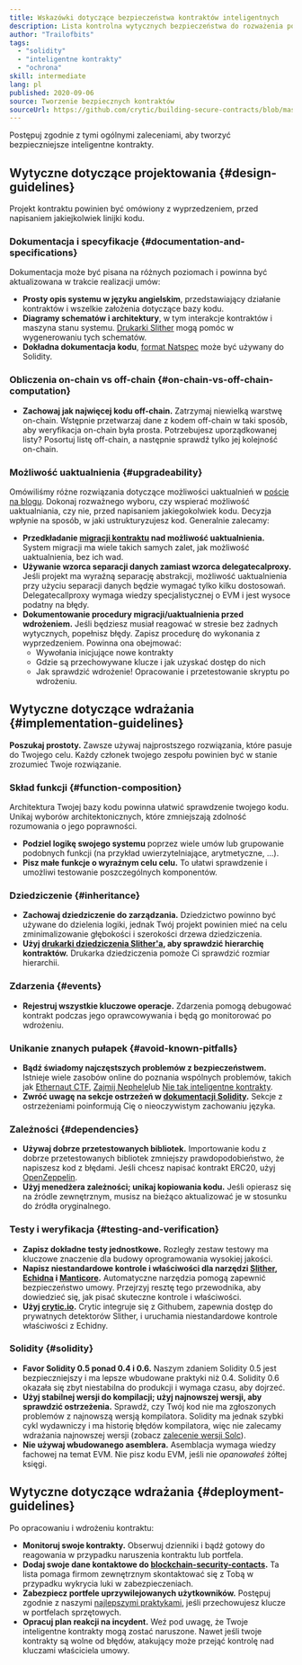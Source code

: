 ```yaml
---
title: Wskazówki dotyczące bezpieczeństwa kontraktów inteligentnych
description: Lista kontrolna wytycznych bezpieczeństwa do rozważenia podczas tworzenia aplikacji zdecentralizowanych
author: "Trailofbits"
tags:
  - "solidity"
  - "inteligentne kontrakty"
  - "ochrona"
skill: intermediate
lang: pl
published: 2020-09-06
source: Tworzenie bezpiecznych kontraktów
sourceUrl: https://github.com/crytic/building-secure-contracts/blob/master/development-guidelines/guidelines.md
---
```


Postępuj zgodnie z tymi ogólnymi zaleceniami, aby tworzyć bezpieczniejsze inteligentne kontrakty.

## Wytyczne dotyczące projektowania {#design-guidelines}

Projekt kontraktu powinien być omówiony z wyprzedzeniem, przed napisaniem jakiejkolwiek linijki kodu.

### Dokumentacja i specyfikacje {#documentation-and-specifications}

Dokumentacja może być pisana na różnych poziomach i powinna być aktualizowana w trakcie realizacji umów:

- **Prosty opis systemu w języku angielskim**, przedstawiający działanie kontraktów i wszelkie założenia dotyczące bazy kodu.
- **Diagramy schematów i architektury**, w tym interakcje kontraktów i maszyna stanu systemu. [Drukarki Slither](https://github.com/crytic/slither/wiki/Printer-documentation) mogą pomóc w wygenerowaniu tych schematów.
- **Dokładna dokumentacja kodu**, [format Natspec](https://solidity.readthedocs.io/en/develop/natspec-format.html) może być używany do Solidity.

### Obliczenia on-chain vs off-chain {#on-chain-vs-off-chain-computation}

- **Zachowaj jak najwięcej kodu off-chain.** Zatrzymaj niewielką warstwę on-chain. Wstępnie przetwarzaj dane z kodem off-chain w taki sposób, aby weryfikacja on-chain była prosta. Potrzebujesz uporządkowanej listy? Posortuj listę off-chain, a następnie sprawdź tylko jej kolejność on-chain.

### Możliwość uaktualnienia {#upgradeability}

Omówiliśmy różne rozwiązania dotyczące możliwości uaktualnień w [poście na blogu](https://blog.trailofbits.com/2018/09/05/contract-upgrade-anti-patterns/). Dokonaj rozważnego wyboru, czy wspierać możliwość uaktualniania, czy nie, przed napisaniem jakiegokolwiek kodu. Decyzja wpłynie na sposób, w jaki ustrukturyzujesz kod. Generalnie zalecamy:

- **Przedkładanie [migracji kontraktu](https://blog.trailofbits.com/2018/10/29/how-contract-migration-works/) nad możliwość uaktualnienia.** System migracji ma wiele takich samych zalet, jak możliwość uaktualnienia, bez ich wad.
- **Używanie wzorca separacji danych zamiast wzorca delegatecalproxy.** Jeśli projekt ma wyraźną separację abstrakcji, możliwość uaktualnienia przy użyciu separacji danych będzie wymagać tylko kilku dostosowań. Delegatecallproxy wymaga wiedzy specjalistycznej o EVM i jest wysoce podatny na błędy.
- **Dokumentowanie procedury migracji/uaktualnienia przed wdrożeniem.** Jeśli będziesz musiał reagować w stresie bez żadnych wytycznych, popełnisz błędy. Zapisz procedurę do wykonania z wyprzedzeniem. Powinna ona obejmować:
  - Wywołania inicjujące nowe kontrakty
  - Gdzie są przechowywane klucze i jak uzyskać dostęp do nich
  - Jak sprawdzić wdrożenie! Opracowanie i przetestowanie skryptu po wdrożeniu.

## Wytyczne dotyczące wdrażania {#implementation-guidelines}

**Poszukaj prostoty.** Zawsze używaj najprostszego rozwiązania, które pasuje do Twojego celu. Każdy członek twojego zespołu powinien być w stanie zrozumieć Twoje rozwiązanie.

### Skład funkcji {#function-composition}

Architektura Twojej bazy kodu powinna ułatwić sprawdzenie twojego kodu. Unikaj wyborów architektonicznych, które zmniejszają zdolność rozumowania o jego poprawności.

- **Podziel logikę swojego systemu** poprzez wiele umów lub grupowanie podobnych funkcji (na przykład uwierzytelniające, arytmetyczne, ...).
- **Pisz małe funkcje o wyraźnym celu celu.** To ułatwi sprawdzenie i umożliwi testowanie poszczególnych komponentów.

### Dziedziczenie {#inheritance}

- **Zachowaj dziedziczenie do zarządzania.** Dziedzictwo powinno być używane do dzielenia logiki, jednak Twój projekt powinien mieć na celu zminimalizowanie głębokości i szerokości drzewa dziedziczenia.
- **Użyj [drukarki dziedziczenia Slither'a](https://github.com/crytic/slither/wiki/Printer-documentation#inheritance-graph), aby sprawdzić hierarchię kontraktów.** Drukarka dziedziczenia pomoże Ci sprawdzić rozmiar hierarchii.

### Zdarzenia {#events}

- **Rejestruj wszystkie kluczowe operacje.** Zdarzenia pomogą debugować kontrakt podczas jego oprawcowywania i będą go monitorować po wdrożeniu.

### Unikanie znanych pułapek {#avoid-known-pitfalls}

- **Bądź świadomy najczęstszych problemów z bezpieczeństwem.** Istnieje wiele zasobów online do poznania wspólnych problemów, takich jak [Ethernaut CTF](https://ethernaut.openzeppelin.com/), [Zajmij Nephele](https://capturetheether.com/)lub [Nie tak inteligentne kontrakty](https://github.com/crytic/not-so-smart-contracts/).
- **Zwróć uwagę na sekcje ostrzeżeń w [dokumentacji Solidity](https://solidity.readthedocs.io/en/latest/).** Sekcje z ostrzeżeniami poinformują Cię o nieoczywistym zachowaniu języka.

### Zależności {#dependencies}

- **Używaj dobrze przetestowanych bibliotek.** Importowanie kodu z dobrze przetestowanych bibliotek zmniejszy prawdopodobieństwo, że napiszesz kod z błędami. Jeśli chcesz napisać kontrakt ERC20, użyj [OpenZeppelin](https://github.com/OpenZeppelin/openzeppelin-contracts/tree/master/contracts/token/ERC20).
- **Użyj menedżera zależności; unikaj kopiowania kodu.** Jeśli opierasz się na źródle zewnętrznym, musisz na bieżąco aktualizować je w stosunku do źródła oryginalnego.

### Testy i weryfikacja {#testing-and-verification}

- **Zapisz dokładne testy jednostkowe.** Rozległy zestaw testowy ma kluczowe znaczenie dla budowy oprogramowania wysokiej jakości.
- **Napisz niestandardowe kontrole i właściwości dla narzędzi [Slither](https://github.com/crytic/slither), [Echidna](https://github.com/crytic/echidna) i [Manticore](https://github.com/trailofbits/manticore).** Automatyczne narzędzia pomogą zapewnić bezpieczeństwo umowy. Przejrzyj resztę tego przewodnika, aby dowiedzieć się, jak pisać skuteczne kontrole i właściwości.
- **Użyj [crytic.io](https://crytic.io/).** Crytic integruje się z Githubem, zapewnia dostęp do prywatnych detektorów Slither, i uruchamia niestandardowe kontrole właściwości z Echidny.

### Solidity {#solidity}

- **Favor Solidity 0.5 ponad 0.4 i 0.6.** Naszym zdaniem Solidity 0.5 jest bezpieczniejszy i ma lepsze wbudowane praktyki niż 0.4. Solidity 0.6 okazała się zbyt niestabilna do produkcji i wymaga czasu, aby dojrzeć.
- **Użyj stabilnej wersji do kompilacji; użyj najnowszej wersji, aby sprawdzić ostrzeżenia.** Sprawdź, czy Twój kod nie ma zgłoszonych problemów z najnowszą wersją kompilatora. Solidity ma jednak szybki cykl wydawniczy i ma historię błędów kompilatora, więc nie zalecamy wdrażania najnowszej wersji (zobacz [zalecenie wersji Solc](https://github.com/crytic/slither/wiki/Detector-Documentation#recommendation-33)).
- **Nie używaj wbudowanego asemblera.** Asemblacja wymaga wiedzy fachowej na temat EVM. Nie pisz kodu EVM, jeśli nie _opanowałeś_ żółtej księgi.

## Wytyczne dotyczące wdrażania {#deployment-guidelines}

Po opracowaniu i wdrożeniu kontraktu:

- **Monitoruj swoje kontrakty.** Obserwuj dzienniki i bądź gotowy do reagowania w przypadku naruszenia kontraktu lub portfela.
- **Dodaj swoje dane kontaktowe do [blockchain-security-contacts](https://github.com/crytic/blockchain-security-contacts).** Ta lista pomaga firmom zewnętrznym skontaktować się z Tobą w przypadku wykrycia luki w zabezpieczeniach.
- **Zabezpiecz portfele uprzywilejowanych użytkowników.** Postępuj zgodnie z naszymi [najlepszymi praktykami](https://blog.trailofbits.com/2018/11/27/10-rules-for-the-secure-use-of-cryptocurrency-hardware-wallets/), jeśli przechowujesz klucze w portfelach sprzętowych.
- **Opracuj plan reakcji na incydent.** Weź pod uwagę, że Twoje inteligentne kontrakty mogą zostać naruszone. Nawet jeśli twoje kontrakty są wolne od błędów, atakujący może przejąć kontrolę nad kluczami właściciela umowy.
